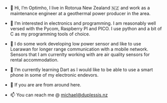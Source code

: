 - 🖖   Hi, I’m Optimho, I live  in Rotorua New Zealand 🇳🇿 and work as a maintenance engineer at a geothermal power producer in the area.
- 👀 I’m interested in electronics and programming. I am reasonably well versed with the Pycom, Raspberry PI and PICO. I use python and a bit of C as my programming tools of choice.  
- 👀 I do some work developing low power sensor and like to use Loarawan for longer range communication with a mobile network. Sensors that I am currenlty working with are air quality sensors for rental accommodation.

- 🌱 I’m currently learning Dart as I would like to be able to use a smart phone in some of my electronic endevors.
- 🤙 If you are are from around here.

- 📫 You can reach me @ michael@duplessis.nz
